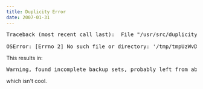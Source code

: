 ```yaml
---
title: Duplicity Error
date: 2007-01-31
---
```

<pre>
Traceback (most recent call last):  File "/usr/src/duplicity/duplicity-bin", line 373, in ?    if __name__ == "__main__": main()  File "/usr/src/duplicity/duplicity-bin", line 366, in main    if not sig_chain: full_backup(col_stats)  File "/usr/src/duplicity/duplicity-bin", line 142, in full_backup    bytes_written = write_multivol("full", tarblock_iter, globals.backend)  File "/usr/src/duplicity/duplicity-bin", line 91, in write_multivol    tdp.delete()  File "/usr/src/duplicity/duplicity/dup_temp.py", line 92, in delete    path.DupPath.delete(self)  File "/usr/src/duplicity/duplicity/path.py", line 468, in delete    else: os.unlink(self.name)

OSError: [Errno 2] No such file or directory: '/tmp/tmpUzWvD3'</pre>

This results in:

<pre>Warning, found incomplete backup sets, probably left from aborted session</pre>

which isn't cool.

